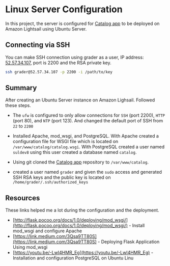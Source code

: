 # Linux Server Configuration

In this project, the server is configured for [Catalog app](https://github.com/suldev8/catalog) to be deployed on Amazon Lightsail using Ubuntu Server.

## Connecting via SSH

You can make SSH connection using grader as a user, IP address: [52.57.34.107](http://52.57.34.107), port is 2200 and the RSA private key.

```bash
ssh grader@52.57.34.107 -p 2200 -i /path/to/key
```
## Summary
After creating an Ubuntu Server instance on Amazon Lighsail. Followed these steps.
* The `ufw` is configured to only allow connections for `SSH` (port 2200), `HTTP` (port 80), and `NTP` (port 123). And changed the default port of SSH from `22` to `2200` 

* Installed Apache, mod_wsgi, and PostgreSQL. With Apache created a configuration file for WSGI file which is located on `/var/www/catalog/catalog.wsgi`. With PostgreSQL created a user named `suldev8` using this user created a database named `catalog`. 

* Using git cloned the [Catalog app](https://github.com/suldev8/catalog) repository to `/var/www/catalog`. 

* created a user named `grader` and given the `sudo` access and generated SSH RSA keys and the public key is located on `/home/grader/.ssh/authorized_keys
`

## Resources
These links helped me a lot during the configuration and the deployment.
* [http://flask.pocoo.org/docs/1.0/deploying/mod_wsgi/](http://flask.pocoo.org/docs/1.0/deploying/mod_wsgi/) - Install mod_wsgi and configure Apache
* [https://link.medium.com/3Qsa9TT80S](https://link.medium.com/3Qsa9TT80S) - Deploying Flask Application Using mod_wsgi
* [https://youtu.be/-LwI4HMR_Eg](https://youtu.be/-LwI4HMR_Eg) - Installation and configuration PostgreSQL on Ubuntu Linu
